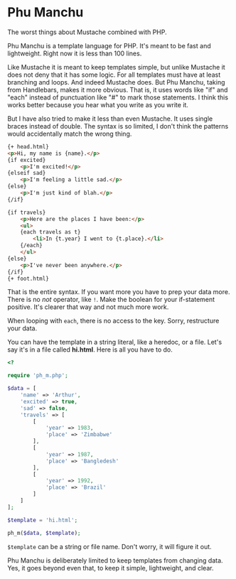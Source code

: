 # Phu Manchu
The worst things about Mustache combined with PHP.

Phu Manchu is a template language for PHP.
It's meant to be fast and lightweight.
Right now it is less than 100 lines.

Like Mustache it is meant to keep templates simple,
but unlike Mustache it does not deny that it has some logic.
For all templates must have at least branching and loops.
And indeed Mustache does.
But Phu Manchu, taking from Handlebars, makes it more obvious.
That is, it uses words like "if" and "each" instead of punctuation like "#"
to mark those statements.
I think this works better because you hear what you write as you write it.

But I have also tried to make it less than even Mustache.
It uses single braces instead of double.
The syntax is so limited,
I don't think the patterns would accidentally match the wrong thing.

```html
{+ head.html}
<p>Hi, my name is {name}.</p>
{if excited}
    <p>I'm excited!</p>
{elseif sad}
    <p>I'm feeling a little sad.</p>
{else}
    <p>I'm just kind of blah.</p>
{/if}

{if travels}
    <p>Here are the places I have been:</p>
    <ul>
    {each travels as t}
        <li>In {t.year} I went to {t.place}.</li>
    {/each}
    </ul>
{else}
    <p>I've never been anywhere.</p>
{/if}
{+ foot.html}

```

That is the entire syntax.
If you want more you have to prep your data more.
There is no _not_ operator, like `!`.
Make the boolean for your if-statement positive.
It's clearer that way and not much more work.

When looping with `each`, there is no access to the key.
Sorry, restructure your data.

You can have the template in a string literal, like a heredoc, or a file.
Let's say it's in a file called **hi.html**. Here is all you have to do.

```php
<?

require 'ph_m.php';

$data = [
    'name' => 'Arthur',
    'excited' => true,
    'sad' => false,
    'travels' => [
        [
            'year' => 1983,
            'place' => 'Zimbabwe'
        ],
        [
            'year' => 1987,
            'place' => 'Bangledesh'
        ],
        [
            'year' => 1992,
            'place' => 'Brazil'
        ]
    ]
];

$template = 'hi.html';

ph_m($data, $template);
```

`$template` can be a string or file name. Don't worry, it will figure it out.

Phu Manchu is deliberately limited to keep templates from changing data.
Yes, it goes beyond even that, to keep it simple, lightweight, and clear.
